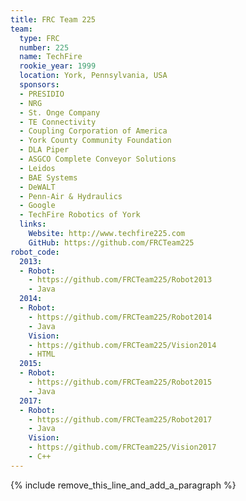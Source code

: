 ```yaml
---
title: FRC Team 225
team:
  type: FRC
  number: 225
  name: TechFire
  rookie_year: 1999
  location: York, Pennsylvania, USA
  sponsors:
  - PRESIDIO
  - NRG
  - St. Onge Company
  - TE Connectivity
  - Coupling Corporation of America
  - York County Community Foundation
  - DLA Piper
  - ASGCO Complete Conveyor Solutions
  - Leidos
  - BAE Systems
  - DeWALT
  - Penn-Air & Hydraulics
  - Google
  - TechFire Robotics of York
  links:
    Website: http://www.techfire225.com
    GitHub: https://github.com/FRCTeam225
robot_code:
  2013:
  - Robot:
    - https://github.com/FRCTeam225/Robot2013
    - Java
  2014:
  - Robot:
    - https://github.com/FRCTeam225/Robot2014
    - Java
    Vision:
    - https://github.com/FRCTeam225/Vision2014
    - HTML
  2015:
  - Robot:
    - https://github.com/FRCTeam225/Robot2015
    - Java
  2017:
  - Robot:
    - https://github.com/FRCTeam225/Robot2017
    - Java
    Vision:
    - https://github.com/FRCTeam225/Vision2017
    - C++
---
```


{% include remove_this_line_and_add_a_paragraph %}
